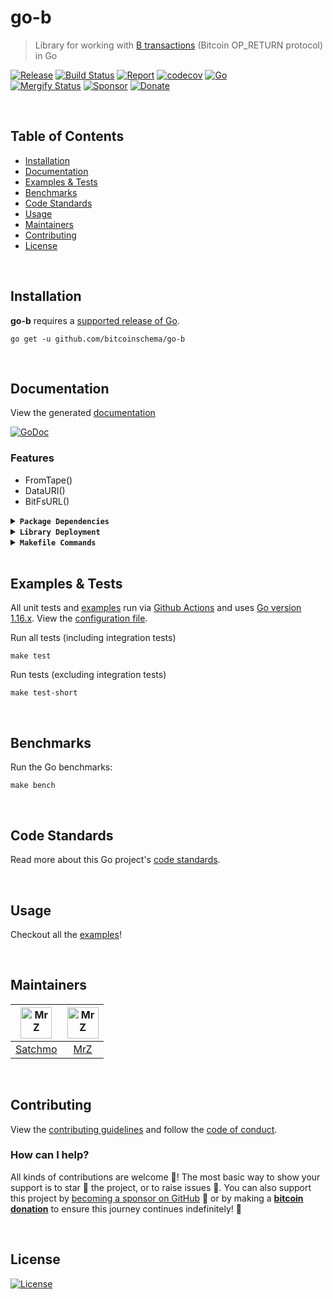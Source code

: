 # go-b
> Library for working with [B transactions](https://github.com/unwriter/B) (Bitcoin OP_RETURN protocol) in Go

[![Release](https://img.shields.io/github/release-pre/BitcoinSchema/go-b.svg?logo=github&style=flat&v=3)](https://github.com/BitcoinSchema/go-b/releases)
[![Build Status](https://img.shields.io/github/workflow/status/BitcoinSchema/go-b/run-go-tests?logo=github&v=3)](https://github.com/BitcoinSchema/go-b/actions)
[![Report](https://goreportcard.com/badge/github.com/BitcoinSchema/go-b?style=flat&v=3)](https://goreportcard.com/report/github.com/BitcoinSchema/go-b)
[![codecov](https://codecov.io/gh/BitcoinSchema/go-b/branch/master/graph/badge.svg?v=3)](https://codecov.io/gh/BitcoinSchema/go-b)
[![Go](https://img.shields.io/github/go-mod/go-version/BitcoinSchema/go-b?v=3)](https://golang.org/)
<br>
[![Mergify Status](https://img.shields.io/endpoint.svg?url=https://gh.mergify.io/badges/BitcoinSchema/go-b&style=flat&v=3)](https://mergify.io)
[![Sponsor](https://img.shields.io/badge/sponsor-BitcoinSchema-181717.svg?logo=github&style=flat&v=3)](https://github.com/sponsors/BitcoinSchema)
[![Donate](https://img.shields.io/badge/donate-bitcoin-ff9900.svg?logo=bitcoin&style=flat&v=3)](https://gobitcoinsv.com/#sponsor?utm_source=github&utm_medium=sponsor-link&utm_campaign=go-b&utm_term=go-b&utm_content=go-b)

<br/>

## Table of Contents
- [Installation](#installation)
- [Documentation](#documentation)
- [Examples & Tests](#examples--tests)
- [Benchmarks](#benchmarks)
- [Code Standards](#code-standards)
- [Usage](#usage)
- [Maintainers](#maintainers)
- [Contributing](#contributing)
- [License](#license)

<br/>

## Installation

**go-b** requires a [supported release of Go](https://golang.org/doc/devel/release.html#policy).
```shell script
go get -u github.com/bitcoinschema/go-b
```

<br/>

## Documentation
View the generated [documentation](https://pkg.go.dev/github.com/bitcoinschema/go-b)

[![GoDoc](https://godoc.org/github.com/bitcoinschema/go-b?status.svg&style=flat)](https://pkg.go.dev/github.com/bitcoinschema/go-b)

### Features
- FromTape()
- DataURI()
- BitFsURL()

<details>
<summary><strong><code>Package Dependencies</code></strong></summary>
<br/>

- [bitcoinschema/go-bob](https://github.com/bitcoinschema/go-bob)
</details>

<details>
<summary><strong><code>Library Deployment</code></strong></summary>
<br/>

[goreleaser](https://github.com/goreleaser/goreleaser) for easy binary or library deployment to Github and can be installed via: `brew install goreleaser`.

The [.goreleaser.yml](.goreleaser.yml) file is used to configure [goreleaser](https://github.com/goreleaser/goreleaser).

Use `make release-snap` to create a snapshot version of the release, and finally `make release` to ship to production.
</details>

<details>
<summary><strong><code>Makefile Commands</code></strong></summary>
<br/>

View all `makefile` commands
```shell script
make help
```

List of all current commands:
```text
all                   Runs multiple commands
clean                 Remove previous builds and any test cache data
clean-mods            Remove all the Go mod cache
coverage              Shows the test coverage
diff                  Show the git diff
generate              Runs the go generate command in the base of the repo
godocs                Sync the latest tag with GoDocs
help                  Show this help message
install               Install the application
install-go            Install the application (Using Native Go)
install-releaser      Install the GoReleaser application
lint                  Run the golangci-lint application (install if not found)
release               Full production release (creates release in Github)
release               Runs common.release then runs godocs
release-snap          Test the full release (build binaries)
release-test          Full production test release (everything except deploy)
replace-version       Replaces the version in HTML/JS (pre-deploy)
tag                   Generate a new tag and push (tag version=0.0.0)
tag-remove            Remove a tag if found (tag-remove version=0.0.0)
tag-update            Update an existing tag to current commit (tag-update version=0.0.0)
test                  Runs lint and ALL tests
test-ci               Runs all tests via CI (exports coverage)
test-ci-no-race       Runs all tests via CI (no race) (exports coverage)
test-ci-short         Runs unit tests via CI (exports coverage)
test-no-lint          Runs just tests
test-short            Runs vet, lint and tests (excludes integration tests)
test-unit             Runs tests and outputs coverage
uninstall             Uninstall the application (and remove files)
update-linter         Update the golangci-lint package (macOS only)
vet                   Run the Go vet application
```
</details>

<br/>

## Examples & Tests
All unit tests and [examples](examples) run via [Github Actions](https://github.com/BitcoinSchema/go-b/actions) and
uses [Go version 1.16.x](https://golang.org/doc/go1.16). View the [configuration file](.github/workflows/run-tests.yml).

Run all tests (including integration tests)
```shell script
make test
```

Run tests (excluding integration tests)
```shell script
make test-short
```

<br/>

## Benchmarks
Run the Go benchmarks:
```shell script
make bench
```

<br/>

## Code Standards
Read more about this Go project's [code standards](.github/CODE_STANDARDS.md).

<br/>

## Usage
Checkout all the [examples](examples)!

<br/>

## Maintainers
| [<img src="https://github.com/rohenaz.png" height="50" alt="MrZ" />](https://github.com/rohenaz) | [<img src="https://github.com/mrz1836.png" height="50" alt="MrZ" />](https://github.com/mrz1836) |
|:------------------------------------------------------------------------------------------------:|:------------------------------------------------------------------------------------------------:|
|                              [Satchmo](https://github.com/rohenaz)                               |                                [MrZ](https://github.com/mrz1836)                                 |

<br/>

## Contributing

View the [contributing guidelines](.github/CONTRIBUTING.md) and follow the [code of conduct](.github/CODE_OF_CONDUCT.md).

### How can I help?
All kinds of contributions are welcome :raised_hands:!
The most basic way to show your support is to star :star2: the project, or to raise issues :speech_balloon:.
You can also support this project by [becoming a sponsor on GitHub](https://github.com/sponsors/BitcoinSchema) :clap:
or by making a [**bitcoin donation**](https://gobitcoinsv.com/#sponsor?utm_source=github&utm_medium=sponsor-link&utm_campaign=go-b&utm_term=go-b&utm_content=go-b) to ensure this journey continues indefinitely! :rocket:

<br/>

## License

[![License](https://img.shields.io/github/license/BitcoinSchema/go-b.svg?style=flat&v=3)](LICENSE)